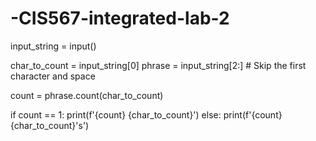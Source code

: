 # -CIS567-integrated-lab-2

input_string = input()

char_to_count = input_string[0]
phrase = input_string[2:]  # Skip the first character and space

count = phrase.count(char_to_count)

if count == 1:
    print(f'{count} {char_to_count}')
else:
    print(f'{count} {char_to_count}\'s')
